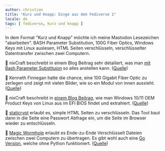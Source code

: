 ```yaml
---
author: christian
title: "Kurz und Knapp: Dinge aus dem Fediverse 1"
locale: de
tags: [ fediverse, kurz und knapp ]
---
```


In dem Format "Kurz und Knapp" möchte ich meine Mastodon Lesezeichen "abarbeiten".
BASH Parameter Substitution, 100G Fiber Optics, Windows Keys mit Linux auslesen,
HTML Seiten verschlüsseln, verschlüsselter Datentransfer zwischen zwei Computern.

📌 nixCraft beschreibt in einem Blog Beitrag sehr detailiert, was man 
[mit Bash Parameter Substituion](https://www.cyberciti.biz/tips/bash-shell-parameter-substitution-2.html) 
so alles anstellen kann. ([Quelle](https://einbeck.social/@nixCraft@mastodon.social/109456722861554027))

📌 Kenneth Finnegan hatte die chance, eine 100 Gigabit Fiber Optic zu zerlegen und zeigt
mit vielen Bilder, wie so ein Modul von innen aussieht.
([Quelle](https://einbeck.social/@nixCraft@mastodon.social/109456722861554027))

📌 nixCraft beschreibt in [einem Blog Beitrag](https://www.cyberciti.biz/faq/linux-find-windows-10-oem-product-key-command/), 
wie man Windows 10/11 OEM Product Keys von Linux aus im EFI BIOS findet und extrahiert.
([Quelle](https://einbeck.social/@nixCraft@mastodon.social/109595230723251436))

📌 [staticrypt](https://github.com/robinmoisson/staticrypt) erlaubt es, simple HTML Seiten zu
verschlüsseln. Das Tool baut dann in die Seite eine Passwort Abfrage ein, um die Seite im Browser
wieder zu entschlüsseln.

📌 [Magic Wormhole](https://github.com/magic-wormhole/magic-wormhole) erlaubt es Ende-zu-Ende 
Verschlüsselt Dateien zwischen zwei Computern zu übertragen. Es gibt wohl auch eine 
[Go Version](https://github.com/psanford/wormhole-william), welche ohne Python funktioniert.
([Quelle](https://einbeck.social/@daveilers@hachyderm.io/110594202322774661))

